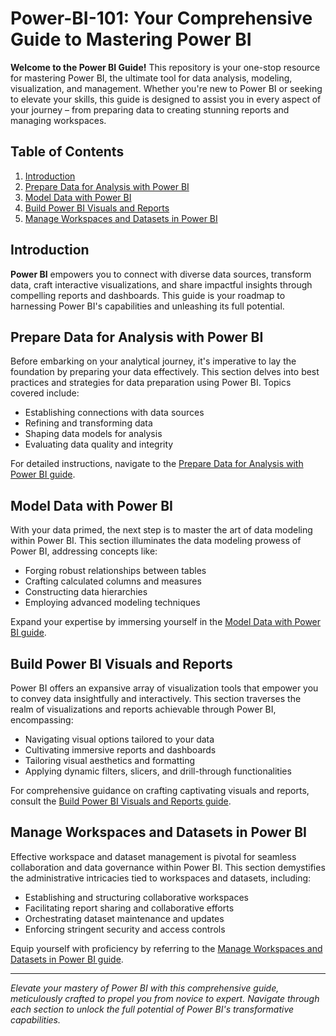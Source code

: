# **Power-BI-101: Your Comprehensive Guide to Mastering Power BI**

**Welcome to the Power BI Guide!** This repository is your one-stop resource for mastering Power BI, the ultimate tool for data analysis, modeling, visualization, and management. Whether you're new to Power BI or seeking to elevate your skills, this guide is designed to assist you in every aspect of your journey – from preparing data to creating stunning reports and managing workspaces.

## **Table of Contents**

1. [Introduction](#introduction)
2. [Prepare Data for Analysis with Power BI](#prepare-data-for-analysis-with-power-bi)
3. [Model Data with Power BI](#model-data-with-power-bi)
4. [Build Power BI Visuals and Reports](#build-power-bi-visuals-and-reports)
5. [Manage Workspaces and Datasets in Power BI](#manage-workspaces-and-datasets-in-power-bi)

## **Introduction**

**Power BI** empowers you to connect with diverse data sources, transform data, craft interactive visualizations, and share impactful insights through compelling reports and dashboards. This guide is your roadmap to harnessing Power BI's capabilities and unleashing its full potential.

## **Prepare Data for Analysis with Power BI**

Before embarking on your analytical journey, it's imperative to lay the foundation by preparing your data effectively. This section delves into best practices and strategies for data preparation using Power BI. Topics covered include:

- Establishing connections with data sources
- Refining and transforming data
- Shaping data models for analysis
- Evaluating data quality and integrity

For detailed instructions, navigate to the [Prepare Data for Analysis with Power BI guide](#prepare-data-for-analysis-with-power-bi).

## **Model Data with Power BI**

With your data primed, the next step is to master the art of data modeling within Power BI. This section illuminates the data modeling prowess of Power BI, addressing concepts like:

- Forging robust relationships between tables
- Crafting calculated columns and measures
- Constructing data hierarchies
- Employing advanced modeling techniques

Expand your expertise by immersing yourself in the [Model Data with Power BI guide](#model-data-with-power-bi).

## **Build Power BI Visuals and Reports**

Power BI offers an expansive array of visualization tools that empower you to convey data insightfully and interactively. This section traverses the realm of visualizations and reports achievable through Power BI, encompassing:

- Navigating visual options tailored to your data
- Cultivating immersive reports and dashboards
- Tailoring visual aesthetics and formatting
- Applying dynamic filters, slicers, and drill-through functionalities

For comprehensive guidance on crafting captivating visuals and reports, consult the [Build Power BI Visuals and Reports guide](#build-power-bi-visuals-and-reports).

## **Manage Workspaces and Datasets in Power BI**

Effective workspace and dataset management is pivotal for seamless collaboration and data governance within Power BI. This section demystifies the administrative intricacies tied to workspaces and datasets, including:

- Establishing and structuring collaborative workspaces
- Facilitating report sharing and collaborative efforts
- Orchestrating dataset maintenance and updates
- Enforcing stringent security and access controls

Equip yourself with proficiency by referring to the [Manage Workspaces and Datasets in Power BI guide](#manage-workspaces-and-datasets-in-power-bi).

---

_Elevate your mastery of Power BI with this comprehensive guide, meticulously crafted to propel you from novice to expert. Navigate through each section to unlock the full potential of Power BI's transformative capabilities._